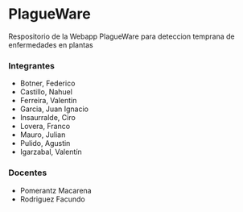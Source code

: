 # PlagueWare
Respositorio de la Webapp PlagueWare para deteccion temprana de enfermedades en plantas

### Integrantes
- Botner, Federico
- Castillo, Nahuel
- Ferreira, Valentin
- Garcia, Juan Ignacio
- Insaurralde, Ciro
- Lovera, Franco
- Mauro, Julian
- Pulido, Agustin
- Igarzabal, Valentín

### Docentes
- Pomerantz Macarena
- Rodriguez Facundo
